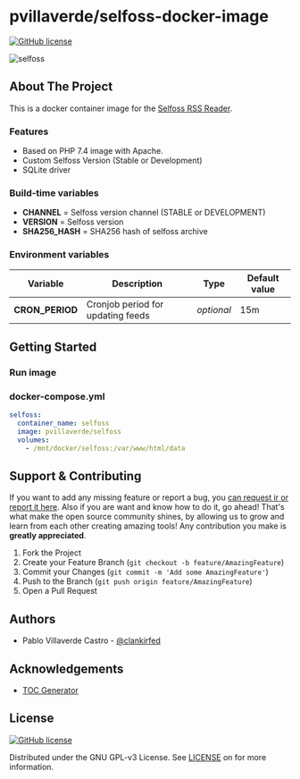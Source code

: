 # pvillaverde/selfoss-docker-image
[![GitHub license][license-shield]][license-url] 

![selfoss](https://i.imgur.com/8hJyBgk.png "selfoss")

<!-- TABLE OF CONTENTS, generated with gh-md-toc README.md (see #acknowledgements) -->



<!-- ABOUT THE PROJECT -->
## About The Project

This is a docker container image for the [Selfoss RSS Reader](https://selfoss.aditu.de/).

### Features

- Based on PHP 7.4 image with Apache.
- Custom Selfoss Version (Stable or Development)
- SQLite driver

### Build-time variables

- **CHANNEL** = Selfoss version channel (STABLE or DEVELOPMENT)
- **VERSION** = Selfoss version
- **SHA256_HASH** = SHA256 hash of selfoss archive

### Environment variables

| Variable | Description | Type | Default value |
| -------- | ----------- | ---- | ------------- |
| **CRON_PERIOD** | Cronjob period for updating feeds | *optional* | 15m



<!-- GETTING STARTED -->
## Getting Started

### Run image

### docker-compose.yml

```yml
selfoss:
  container_name: selfoss
  image: pvillaverde/selfoss
  volumes:
    - /mnt/docker/selfoss:/var/www/html/data
```


<!-- CONTRIBUTING -->

## Support & Contributing

If you want to add any missing feature or report a bug, you [can request ir or report it here][issues-url]. Also if you are want and know how to do it, go ahead! That's what make the open source community shines, by allowing us to grow and learn from each other creating amazing tools! Any contribution you make is **greatly appreciated**.

1. Fork the Project
2. Create your Feature Branch (`git checkout -b feature/AmazingFeature`)
3. Commit your Changes (`git commit -m 'Add some AmazingFeature'`)
4. Push to the Branch (`git push origin feature/AmazingFeature`)
5. Open a Pull Request

## Authors

- Pablo Villaverde Castro - [@clankirfed](https://twitter.com/clankirfed)


<!-- ACKNOWLEDGEMENTS -->

## Acknowledgements
* [TOC Generator](https://github.com/ekalinin/github-markdown-toc)


## License


[![GitHub license][license-shield]][license-url]

Distributed under the GNU GPL-v3 License. See [LICENSE][license-url] on for more information.


<!-- MARKDOWN LINKS & IMAGES -->
<!-- https://www.markdownguide.org/basic-syntax/#reference-style-links -->
[license-shield]: https://img.shields.io/badge/license-GNU%20GPL--v3-brightgreen
[license-url]: https://github.com/pvillaverde/selfoss-docker-image/blob/main/LICENSE
[project-url]: https://github.com/pvillaverde/selfoss-docker-image
[issues-url]: https://github.com/pvillaverde/selfoss-docker-image/issues

